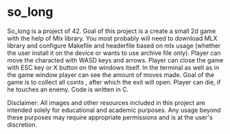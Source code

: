 # so_long

So_long is a project of 42.
Goal of this project is a create a small 2d game with the help of Mlx library.
You most probably will need to download MLX library and configure Makefile and headerfile based on mlx usage (whether the user install it on the device or wants to use archive file only).
Player can move the characted with WASD keys and arrows.
Player can close the game with ESC key or X button on the windows itself.
In the terminal as well as in the game window player can see the amount of moves made.
Goal of the game is to collect all coints , after which the exit will open.
Player can die, if he touches an enemy.
Code is written in C.

Disclaimer: All images and other resources included in this project are intended solely for educational and academic purposes. Any usage beyond these purposes may require appropriate permissions and is at the user's discretion.
